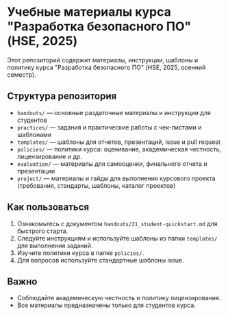 
# Учебные материалы курса "Разработка безопасного ПО" (HSE, 2025)

Этот репозиторий содержит материалы, инструкции, шаблоны и политику курса "Разработка безопасного ПО" (HSE, 2025, осенний семестр).


## Структура репозитория

- `handouts/` — основные раздаточные материалы и инструкции для студентов
- `practices/` — задания и практические работы с чек-листами и шаблонами
- `templates/` — шаблоны для отчетов, презентаций, issue и pull request
- `policies/` — политики курса: оценивание, академическая честность, лицензирование и др.
- `evaluation/` — материалы для самооценки, финального отчета и презентации
- `project/` — материалы и гайды для выполнения курсового проекта (требования, стандарты, шаблоны, каталог проектов)

## Как пользоваться

1. Ознакомьтесь с документом `handouts/21_student-quickstart.md` для быстрого старта.
2. Следуйте инструкциям и используйте шаблоны из папки `templates/` для выполнения заданий.
3. Изучите политики курса в папке `policies/`.
4. Для вопросов используйте стандартные шаблоны issue.

## Важно

- Соблюдайте академическую честность и политику лицензирования.
- Все материалы предназначены только для студентов курса.
